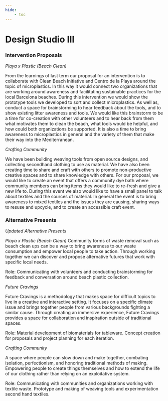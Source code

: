 ```yaml
---
hide:
    - toc
---
```


# Design Studio III

### Intervention Proposals

*Playa x Plastic (Beach Clean)*

From the learnings of last term our proposal for an intervention is to collaborate with Clean Beach Initiative and Centro de la Playa around the topic of microplastics. In this way it would connect two organizations that are working around awareness and facilitating sustainable practices for the local Barcelona beaches. During this intervention we would show the prototype tools we developed to sort and collect microplastics. As well as, conduct a space for brainstorming to hear feedback about the tools, and to show existing litter awareness and tools. We would like this brainstorm to be a time for co-creation with other volunteers and to hear back from them what motivates them to clean the beach, what tools would be helpful, and how could both organizations be supported. It is also a time to bring awareness to microplastics in general and the variety of them that make their way into the Mediterranean. 


*Crafting Community*

We have been building weaving tools from open source designs, and collecting secondhand clothing to use as material. We have also been creating time to share and craft with others to promote non-productive creative spaces and to share knowledge with others. For our proposal, we would like to create an event that offers a community dye bath where community members can bring items they would like to re-fresh and give a new life to. During this event we also would like to have a small panel to talk about textiles and the sources of material. In general the event is to bring awareness to mixed textiles and the issues they are causing, sharing ways to resuse and upcycle, and to create an accessible craft event. 


### Alternative Presents 

*Updated Alternative Presents*

*Playa x Plastic (Beach Clean)*
Community forms of waste removal such as beach clean ups can be a way to bring awareness to our waste consumption and empower local people to take action. Through working together we can discover and propose alternative futures that work with specific local needs.

Role: Communicating with volunteers and conducting brainstorming for feedback and conversation around beach plastic collection.

*Future Cravings*

Future Cravings is a methodology that makes space for difficult topics to live in a creative and interactive setting. It focuses on a specific climate issue and brings together people from various backgrounds fighting a similar cause. Through creating an immersive experience, Future Cravings provides a space for collaboration and inspiration outside of traditional spaces.

Role: Material development of biomaterials for tableware. Concept creation for proposals and project planning for each iteration.

*Crafting Community*

A space where people can slow down and make together, combating isolation, perfectionism, and honoring traditional methods of making. Empowering people to create things themselves and how to extend the life of our clothing rather than relying on an exploitative system.

Role: Communicating with communities and organizations working with textile waste. Prototype and making of weaving tools and experimentation second hand textiles.






